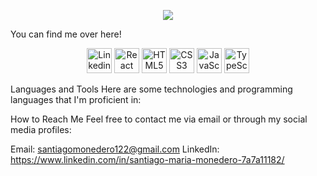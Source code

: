 <p align="center">
  <img src="https://capsule-render.vercel.app/api?text=Hey Everyone!🕹️&animation=fadeIn&type=waving&color=gradient&height=100"/>
</p>
You can find me over here!

<p align="center">
  <img src="[https://cdn.worldvectorlogo.com/logos/react.svg](https://pics.freeicons.io/uploads/icons/png/16090541531530099327-512.png](https://pics.freeicons.io/uploads/icons/png/16090541531530099327-512.png)" alt="Linkedin" height="40"/>
  <img src="https://cdn.worldvectorlogo.com/logos/react-native-firebase-1.svg" alt="React Native" height="40"/>
  <img src="https://cdn.worldvectorlogo.com/logos/html5-2.svg" alt="HTML5" height="40"/>
  <img src="https://cdn.worldvectorlogo.com/logos/css-5.svg" alt="CSS3" height="40"/>
  <img src="https://cdn.worldvectorlogo.com/logos/javascript-1.svg" alt="JavaScript" height="40"/>
  <img src="https://cdn.worldvectorlogo.com/logos/typescript.svg" alt="TypeScript" height="40"/>
</p>


Languages and Tools
Here are some technologies and programming languages that I'm proficient in:


How to Reach Me
Feel free to contact me via email or through my social media profiles:

Email: santiagomonedero122@gmail.com
LinkedIn: https://www.linkedin.com/in/santiago-maria-monedero-7a7a11182/
